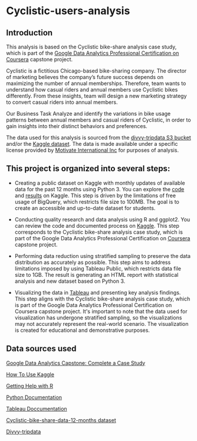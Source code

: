 # **Cyclistic-users-analysis**

## **Introduction**
This analysis is based on the Cyclistic bike-share analysis case study, which is part of the [Google Data Analytics Professional Certification on Coursera](https://www.coursera.org/) capstone project.

Cyclistic is a fictitious Chicago-based bike-sharing company. The director of marketing believes the company’s future success depends on maximizing the number of annual memberships. Therefore, team wants to understand how casual riders and annual members use Cyclistic bikes differently. From these insights, team will design a new marketing strategy to convert casual riders into annual members.

Our Business Task
Analyze and identify the variations in bike usage patterns between annual members and casual riders of Cyclistic, in order to gain insights into their distinct behaviors and preferences.

The data used for this analysis is sourced from the [divvy-tripdata S3 bucket](https://divvy-tripdata.s3.amazonaws.com/index.html) and/or the [Kaggle dataset](https://www.kaggle.com/datasets/antonukolga/cyclistic-bike-share-data-12-months). The data is made available under a specific license provided by [Motivate International Inc](https://ride.divvybikes.com/data-license-agreement) for purposes of analysis.

## **This project is organized into several steps:**

 - Creating a public dataset on Kaggle with monthly updates of available data for the past 12 months using Python 3. You can explore the [code](https://www.kaggle.com/code/antonukolga/cyclistic-bike-share-data) and [results](https://www.kaggle.com/datasets/antonukolga/cyclistic-bike-share-data-12-months) on Kaggle. This step is driven by the limitations of free usage of BigQuery, which restricts file size to 100MB. The goal is to create an accessible and up-to-date dataset for students.

 - Conducting quality research and data analysis using R and ggplot2. You can review the code and documented process on [Kaggle](https://www.kaggle.com/code/antonukolga/are-users-cyclistic-different). This step corresponds to the Cyclistic bike-share analysis case study, which is part of the Google Data Analytics Professional Certification on [Coursera](https://www.coursera.org) capstone project.

 - Performing data reduction using stratified sampling to preserve the data distribution as accurately as possible. This step aims to address limitations imposed by using Tableau Public, which restricts data file size to 1GB. The result is generating an HTML report with statistical analysis and new dataset based on Python 3.

 - Visualizing the data in [Tableau](https://public.tableau.com/app/profile/olha.antoniuk/viz/TripsUsersCyclistic/Dashboard5) and presenting key analysis findings. This step aligns with the Cyclistic bike-share analysis case study, which is part of the Google Data Analytics Professional Certification on Coursera capstone project. It's important to note that the data used for visualization has undergone stratified sampling, so the visualizations may not accurately represent the real-world scenario. The visualization is created for educational and demonstrative purposes.


## **Data sources used**

[Google Data Analytics Capstone: Complete a Case Study](https://www.coursera.org)

[How To Use Kaggle](https://www.kaggle.com/docs)

[Getting Help with R](https://www.r-project.org/help.html)

[Python Documentation](https://www.python.org)

[Tableau Doccumentation](https://www.tableau.com/learn/get-started)

[Cyclistic-bike-share-data-12-months dataset](https://www.kaggle.com/datasets/antonukolga/cyclistic-bike-share-data-12-months)

[Divvy-tripdata](https://divvy-tripdata.s3.amazonaws.com/index.html)
